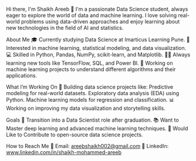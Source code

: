 Hi there, I'm Shaikh Areeb 👋
I'm a passionate Data Science student, always eager to explore the world of data and machine learning. 
I love solving real-world problems using data-driven approaches and enjoy learning about new technologies in the field of AI and statistics.

About Me
🎓 Currently studying Data Science at Imarticus Learning Pune.
🔢 Interested in machine learning, statistical modeling, and data visualization.
💻 Skilled in Python, Pandas, NumPy, scikit-learn, and Matplotlib.
🧑‍💻 Always learning new tools like TensorFlow, SQL, and Power BI.
🤖 Working on machine learning projects to understand different algorithms and their applications.

What I’m Working On
🌱 Building data science projects like:
Predictive modeling for real-world datasets.
Exploratory data analysis (EDA) using Python.
Machine learning models for regression and classification.
📊 Working on improving my data visualization and storytelling skills.

Goals
🚀 Transition into a Data Scientist role after graduation.
📚 Want to Master deep learning and advanced machine learning techniques.
🤝 Would Like to Contribute to open-source data science projects.

How to Reach Me
📧 Email: areebshaikh002@gmail.com
💼 LinkedIn: www.linkedin.com/in/shaikh-mohammed-areeb



<!---
Shaikh-areeb/Shaikh-areeb is a ✨ special ✨ repository because its `README.md` (this file) appears on your GitHub profile.
You can click the Preview link to take a look at your changes.
--->
